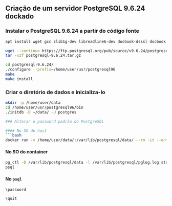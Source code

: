 ## Criação de um servidor PostgreSQL 9.6.24 dockado

### Instalar o PostgreSQL 9.6.24 a partir do código fonte
```bash
apt install wget gcc zlib1g-dev libreadline6-dev docbook-dsssl docbook libreadline-dev libperl-dev libedit-dev libpam0g-dev libpam-dev libkrb5-dev libldap2-dev libxslt1-dev libossp-uuid-dev bison flex opensp tcl-dev xsltproc linux-headers-amd64 linux-headers-$(uname -r) -y

wget --continue https://ftp.postgresql.org/pub/source/v9.6.24/postgresql-9.6.24.tar.gz
tar -xzf postgresql-9.6.24.tar.gz

cd postgresql-9.6.24/
./configure --prefix=/home/user/usr/postgresql96
make
make install
```

### Criar o diretório de dados e inicializa-lo
```bash
mkdir -p /home/user/data
cd /home/user/usr/postgresql96/bin
./initdb -D ~/data/ -U postgres

### Alterar o password padrão do PostgreSQL

#### No SO do host
```bash
docker run -v /home/user/data/:/var/lib/postgresql/data/ --rm -it --entrypoint bash postgres96
```

#### No SO do container
```bash
pg_ctl -D /var/lib/postgresql/data -l /var/lib/postgresql/pglog.log start
psql
```

#### No `psql`
```
\password

\quit
```

